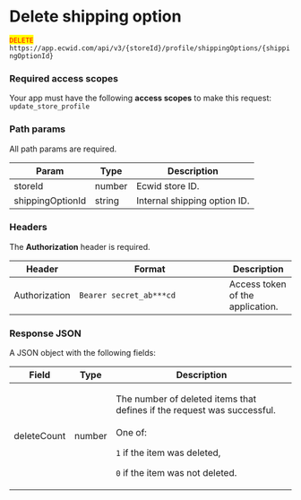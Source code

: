 # Delete shipping option

<mark style="color:red;">`DELETE`</mark> `https://app.ecwid.com/api/v3/{storeId}/profile/shippingOptions/{shippingOptionId}`&#x20;

### Required access scopes

Your app must have the following **access scopes** to make this request: `update_store_profile`

### Path params

All path params are required.

| Param            | Type   | Description                  |
| ---------------- | ------ | ---------------------------- |
| storeId          | number | Ecwid store ID.              |
| shippingOptionId | string | Internal shipping option ID. |

### Headers

The **Authorization** header is required.

<table><thead><tr><th>Header</th><th width="252">Format</th><th>Description</th></tr></thead><tbody><tr><td>Authorization</td><td><code>Bearer secret_ab***cd</code></td><td>Access token of the application.</td></tr></tbody></table>

### Response JSON

A JSON object with the following fields:

| Field       | Type   | Description                                                                                                                                                                                   |
| ----------- | ------ | --------------------------------------------------------------------------------------------------------------------------------------------------------------------------------------------- |
| deleteCount | number | <p>The number of deleted items that defines if the request was successful.<br><br>One of:</p><p><code>1</code> if the item was deleted,</p><p><code>0</code> if the item was not deleted.</p> |
